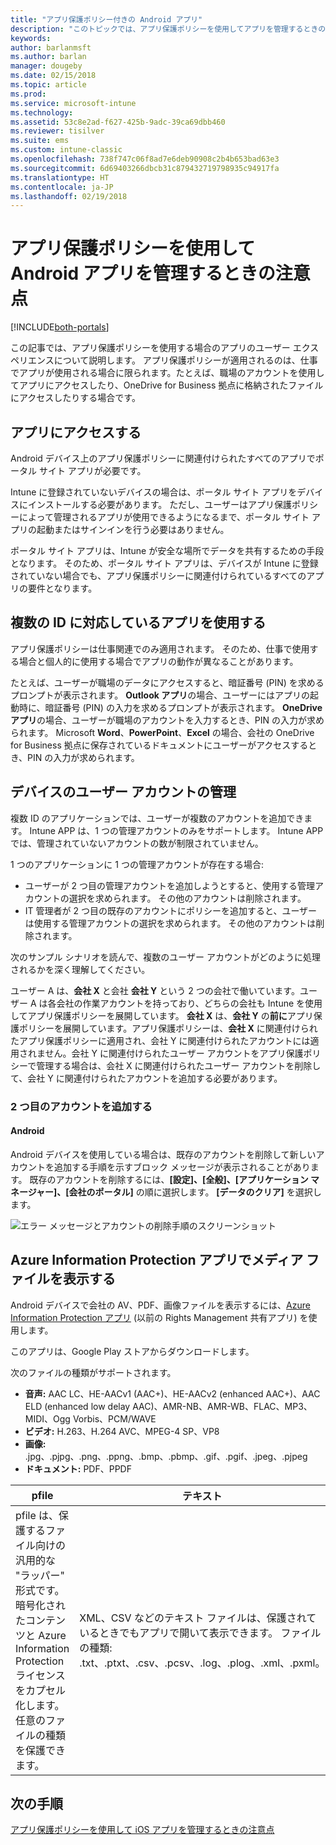 ```yaml
---
title: "アプリ保護ポリシー付きの Android アプリ"
description: "このトピックでは、アプリ保護ポリシーを使用してアプリを管理するときの注意点について説明します。"
keywords: 
author: barlanmsft
ms.author: barlan
manager: dougeby
ms.date: 02/15/2018
ms.topic: article
ms.prod: 
ms.service: microsoft-intune
ms.technology: 
ms.assetid: 53c8e2ad-f627-425b-9adc-39ca69dbb460
ms.reviewer: tisilver
ms.suite: ems
ms.custom: intune-classic
ms.openlocfilehash: 738f747c06f8ad7e6deb90908c2b4b653bad63e3
ms.sourcegitcommit: 6d69403266dbcb31c879432719798935c94917fa
ms.translationtype: HT
ms.contentlocale: ja-JP
ms.lasthandoff: 02/19/2018
---
```

# <a name="what-to-expect-when-your-android-app-is-managed-by-app-protection-policies"></a>アプリ保護ポリシーを使用して Android アプリを管理するときの注意点

[!INCLUDE[both-portals](./includes/note-for-both-portals.md)]

この記事では、アプリ保護ポリシーを使用する場合のアプリのユーザー エクスペリエンスについて説明します。 アプリ保護ポリシーが適用されるのは、仕事でアプリが使用される場合に限られます。たとえば、職場のアカウントを使用してアプリにアクセスしたり、OneDrive for Business 拠点に格納されたファイルにアクセスしたりする場合です。

##  <a name="access-apps"></a>アプリにアクセスする

Android デバイス上のアプリ保護ポリシーに関連付けられたすべてのアプリでポータル サイト アプリが必要です。

Intune に登録されていないデバイスの場合は、ポータル サイト アプリをデバイスにインストールする必要があります。 ただし、ユーザーはアプリ保護ポリシーによって管理されるアプリが使用できるようになるまで、ポータル サイト アプリの起動またはサインインを行う必要はありません。

ポータル サイト アプリは、Intune が安全な場所でデータを共有するための手段となります。 そのため、ポータル サイト アプリは、デバイスが Intune に登録されていない場合でも、アプリ保護ポリシーに関連付けられているすべてのアプリの要件となります。


##  <a name="use-apps-with-multi-identity-support"></a>複数の ID に対応しているアプリを使用する

アプリ保護ポリシーは仕事関連でのみ適用されます。 そのため、仕事で使用する場合と個人的に使用する場合でアプリの動作が異なることがあります。

たとえば、ユーザーが職場のデータにアクセスすると、暗証番号 (PIN) を求めるプロンプトが表示されます。 **Outlook アプリ**の場合、ユーザーにはアプリの起動時に、暗証番号 (PIN) の入力を求めるプロンプトが表示されます。 **OneDrive アプリ**の場合、ユーザーが職場のアカウントを入力するとき、PIN の入力が求められます。 Microsoft **Word**、**PowerPoint**、**Excel** の場合、会社の OneDrive for Business 拠点に保存されているドキュメントにユーザーがアクセスするとき、PIN の入力が求められます。

##  <a name="manage-user-accounts-on-the-device"></a>デバイスのユーザー アカウントの管理

複数 ID のアプリケーションでは、ユーザーが複数のアカウントを追加できます。  Intune APP は、1 つの管理アカウントのみをサポートします。  Intune APP では、管理されていないアカウントの数が制限されていません。

1 つのアプリケーションに 1 つの管理アカウントが存在する場合:
*   ユーザーが 2 つ目の管理アカウントを追加しようとすると、使用する管理アカウントの選択を求められます。  その他のアカウントは削除されます。
*   IT 管理者が 2 つ目の既存のアカウントにポリシーを追加すると、ユーザーは使用する管理アカウントの選択を求められます。  その他のアカウントは削除されます。

次のサンプル シナリオを読んで、複数のユーザー アカウントがどのように処理されるかを深く理解してください。

ユーザー A は、**会社 X** と会社 **会社 Y** という 2 つの会社で働いています。ユーザー A は各会社の作業アカウントを持っており、どちらの会社も Intune を使用してアプリ保護ポリシーを展開しています。 **会社 X** は、**会社 Y** の**前に**アプリ保護ポリシーを展開しています。アプリ保護ポリシーは、**会社 X** に関連付けられたアプリ保護ポリシーに適用され、会社 Y に関連付けられたアカウントには適用されません。会社 Y に関連付けられたユーザー アカウントをアプリ保護ポリシーで管理する場合は、会社 X に関連付けられたユーザー アカウントを削除して、会社 Y に関連付けられたアカウントを追加する必要があります。
### <a name="add-a-second-account"></a>2 つ目のアカウントを追加する
####  <a name="android"></a>Android
Android デバイスを使用している場合は、既存のアカウントを削除して新しいアカウントを追加する手順を示すブロック メッセージが表示されることがあります。  既存のアカウントを削除するには、**[設定]、[全般]、[アプリケーション マネージャー]、[会社のポータル]** の順に選択します。 **[データのクリア]** を選択します。

![エラー メッセージとアカウントの削除手順のスクリーンショット](./media/Android_SwitchUser.png)

##  <a name="view-media-files-with-the-azure-information-protection-app"></a>Azure Information Protection アプリでメディア ファイルを表示する
Android デバイスで会社の AV、PDF、画像ファイルを表示するには、[Azure Information Protection アプリ](https://play.google.com/store/apps/details?id=com.microsoft.ipviewer) (以前の Rights Management 共有アプリ) を使用します。

このアプリは、Google Play ストアからダウンロードします。  

次のファイルの種類がサポートされます。

* **音声:** AAC LC、HE-AACv1 (AAC+)、HE-AACv2 (enhanced AAC+)、AAC ELD (enhanced low delay AAC)、AMR-NB、AMR-WB、FLAC、MP3、MIDI、Ogg Vorbis、PCM/WAVE
* **ビデオ:** H.263、H.264 AVC、MPEG-4 SP、VP8
* **画像:** .jpg、.pjpg、.png、.ppng、.bmp、.pbmp、.gif、.pgif、.jpeg、.pjpeg
* **ドキュメント:** PDF、PPDF


|**pfile**|**テキスト**|
|----|----|
|pfile は、保護するファイル向けの汎用的な "ラッパー" 形式です。暗号化されたコンテンツと Azure Information Protection ライセンスをカプセル化します。 任意のファイルの種類を保護できます。|XML、CSV などのテキスト ファイルは、保護されているときでもアプリで開いて表示できます。 ファイルの種類: .txt、.ptxt、.csv、.pcsv、.log、.plog、.xml、.pxml。|

## <a name="next-steps"></a>次の手順
[アプリ保護ポリシーを使用して iOS アプリを管理するときの注意点](end-user-mam-apps-ios.md)

